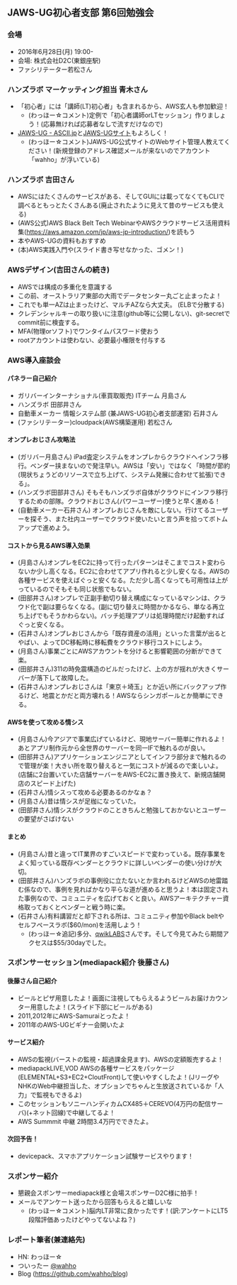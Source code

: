 JAWS-UG初心者支部 第6回勉強会
-----

### 会場

* 2016年6月28日(月) 19:00-
* 会場: 株式会社D2C(東銀座駅)
* ファシリテーター若松さん

### ハンズラボ マーケッティング担当 青木さん

* 「初心者」には「講師(LT)初心者」も含まれるから、AWS玄人も参加歓迎！
    * (わっほー☆コメント)定例で「初心者講師orLTセッション」作りましょう！(応募無ければ応募者なしで流すだけなので)
* [JAWS-UG - ASCII.jp](http://ascii.jp/jaws-ug/)と[JAWS-UGサイト](https://jaws-ug.jp/)もよろしく！
    * (わっほー☆コメント)JAWS-UG公式サイトのWebサイト管理人教えてください！(新規登録のアドレス確認メールが来ないのでアカウント「wahho」が浮いている)

### ハンズラボ 吉田さん

* AWSにはたくさんのサービスがある、そしてGUIには載ってなくてもCLIで調べるともっとたくさんある(廃止されたように見えて昔のサービスも使える)
* (AWS公式)AWS Black Belt Tech WebinarやAWSクラウドサービス活用資料集(https://aws.amazon.com/jp/aws-jp-introduction/)を読もう
* 本やAWS-UGの資料もおすすめ
* (本)AWS実践入門や(スライド書き写せなかった、ゴメン！)

### AWSデザイン(吉田さんの続き)

* AWSでは構成の多重化を意識する
* この前、オーストラリア東部の大雨でデータセンター丸ごと止まったよ！
* これでも単一AZは止まったけど、マルチAZなら大丈夫。 (ELBで分散する)
* クレデンシャルキーの取り扱いに注意(github等に公開しない)、git-secretでcommit前に検査する。
* MFA(物理orソフト)でワンタイムパスワード使おう
* rootアカウントは使わない、必要最小権限を付与する

### AWS導入座談会

#### パネラー自己紹介

* ガリバーインターナショナル(車買取販売) ITチーム 月島さん
* ハンズラボ 田部井さん
* 自動車メーカー 情報システム部 (兼JAWS-UG初心者支部運営) 石井さん
* (ファシリテーター)cloudpack(AWS構築運用) 若松さん

#### オンプレおじさん攻略法

* (ガリバー月島さん) iPad査定システムをオンプレからクラウドへインフラ移行。ベンダー挟まないので発注早い。AWSは「安い」ではなく「時間が節約(現状ちょうどのリソースで立ち上げて、システム発展に合わせて拡張)できる」。
* (ハンズラボ田部井さん) そもそもハンズラボ自体がクラウドにインフラ移行するための部隊。クラウドおじさん(パワーユーザー)使うと早く進める！
* (自動車メーカー石井さん) オンプレおじさんを敵にしない。行けてるユーザーを探そう、また社内ユーザーでクラウド使いたいと言う声を拾ってボトムアップで進めよう。

#### コストから見るAWS導入効果

* (月島さん)オンプレをEC2に持って行ったパターンはそこまでコスト変わらないか少し高くなる。EC2に合わせてアプリ作れると少し安くなる。AWSの各種サービスを使えばぐっと安くなる。ただ少し高くなっても可用性は上がっているのでそもそも同じ状態でもない。
* (田部井さん)オンプレで正副手動切り替え構成になっているマシンは、クラウド化で副は要らなくなる。(副に切り替えに時間かかるなら、単なる再立ち上げでもそうかわらない)。バッチ処理アプリは処理時間だけ起動すればぐっと安くなる。
* (石井さん)オンプレおじさんから「既存資産の活用」といった言葉が出るとやばい、よってDC移転時に移転費をクラウド移行コストにしよう。
* (月島さん)事業ごとにAWSアカウントを分けると影響範囲の分断ができて楽。
* (田部井さん)311の時免震構造のビルだったけど、上の方が揺れが大きくサーバーが落下して故障した。
* (石井さん)オンプレおじさんは「東京＋埼玉」とか近い所にバックアップ作るけど、地震とかだと両方壊れる！AWSならシンガポールとか簡単にできる。

#### AWSを使って攻める情シス

* (月島さん)今アジアで事業広げているけど、現地サーバー簡単に作れるよ！あとアプリ制作元から全世界のサーバーを同一IFで触れるのが良い。
* (田部井さん)アプリケーションエンジニアとしてインフラ部分まで触れるので管理が楽！大きい所を取り替えると一気にコストが減るので楽しいよ。(店舗に2台置いていた店舗サーバーをAWS-EC2に置き換えて、新規店舗開店のスピード上げた)
* (石井さん)情シスって攻める必要あるのかなぁ？
* (月島さん)昔は情シスが足枷になっていた。
* (田部井さん)情シスがクラウドのこときちんと勉強しておかないとユーザーの要望がさばけない

#### まとめ

* (月島さん)昔と違ってIT業界のすごいスピードで変わっている。既存事業をよく知っている既存ベンダーとクラウドに詳しいベンダーの使い分けが大切。
* (田部井さん)ハンズラボの事例役に立たないとか言われるけどAWSの地雷踏む係なので、事例を見ればかなり平らな道が進めると思うよ！本は固定された事例なので、コミュニティを広げておくと良い。AWSアーキテクチャー資格取っておくとベンダーと戦う時に楽。
* (石井さん)有料講習だと却下される所は、コミュニティ参加やBlack beltやセルフペースラボ($60/mon)を活用しよう！
    * (わっほー☆追記)多分、[qwikLABS](https://qwiklabs.com/?locale=ja)さんです。そして今見てみたら期間アクセスは$55/30dayでした。

### スポンサーセッション(mediapack紹介 後藤さん)

#### 後藤さん自己紹介
* ビールとピザ用意したよ！画面に注視してもらえるようビールお届けカウンター用意したよ！(スライド下部にビールがある)
* 2011,2012年にAWS-Samuraiとったよ！
* 2011年のAWS-UGビギナー会開いたよ

#### サービス紹介
* AWSの監視(バーストの監視・超過課金見ます)、AWSの定額販売するよ！
* mediapackLIVE,VOD AWSの各種サービスをパッケージ(ELEMENTAL+S3+EC2+CloutFront)して使いやすくしたよ！(JリーグやNHKのWeb中継担当した、オプションでちゃんと生放送されているか「人力」で監視もできるよ)
* このセッションもソニーハンディカムCX485＋CEREVO(4万円の配信サーバ)(+ネット回線)で中継してるよ！
* AWS Summmit 中継 2時間3.4万円でできたよ。

#### 次回予告！

* devicepack、スマホアプリケーション試験サービスやります！

### スポンサー紹介

* 懇親会スポンサーmediapack様と会場スポンサーD2C様に拍手！
* メールでアンケート送ったから回答もらえると嬉しいな
    * (わっほー☆コメント)脳内LT非常に良かったです！(訳:アンケートにLT5段階評価あったけどやってないよね？)

### レポート筆者(兼連絡先)

* HN: わっほー☆
* ついったー [@wahho](https://twitter.com/wahho)
* Blog (https://github.com/wahho/blog)
